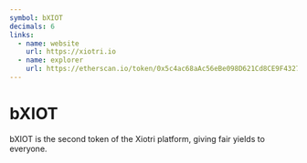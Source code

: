 ```yaml
---
symbol: bXIOT
decimals: 6
links:
  - name: website
    url: https://xiotri.io
  - name: explorer
    url: https://etherscan.io/token/0x5c4ac68aAc56eBe098D621Cd8CE9F43270Aaa355
---
```


# bXIOT

bXIOT is the second token of the Xiotri platform, giving fair yields to everyone.
